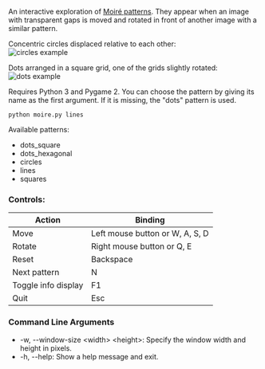 An interactive exploration of [Moiré patterns](https://en.wikipedia.org/wiki/Moir%C3%A9_pattern). They appear when an image with transparent gaps is moved and rotated in front of another image with a similar pattern.

Concentric circles displaced relative to each other:  
![circles example](images/circles.png)

Dots arranged in a square grid, one of the grids slightly rotated:  
![dots example](images/dots.png)

Requires Python 3 and Pygame 2. You can choose the pattern by giving its name as the first argument.
If it is missing, the "dots" pattern is used.
```
python moire.py lines
```
Available patterns:
- dots_square
- dots_hexagonal
- circles
- lines
- squares


### Controls:
Action | Binding
--- | ---
Move | Left mouse button or W, A, S, D
Rotate | Right mouse button or Q, E
Reset | Backspace
Next pattern | N
Toggle info display | F1
Quit | Esc


### Command Line Arguments
- -w, --window-size \<width> \<height>: Specify the window width and height in pixels.
- -h, --help: Show a help message and exit.
